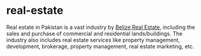 # real-estate
Real estate in Pakistan is a vast industry by [Belize Real Estate](https://remaxbelizerealestate.com/), including the sales and purchase of commercial and residential lands/buildings. The industry also includes real estate services like property management, development, brokerage, property management, real estate marketing, etc.
